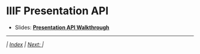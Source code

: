 # IIIF Presentation API

  * Slides: **[Presentation API Walkthrough](http://www.slideshare.net/IIIF_io/presentation-api-walkthrough)**

---

_| [Index](README.md) | [Next: ]() |_